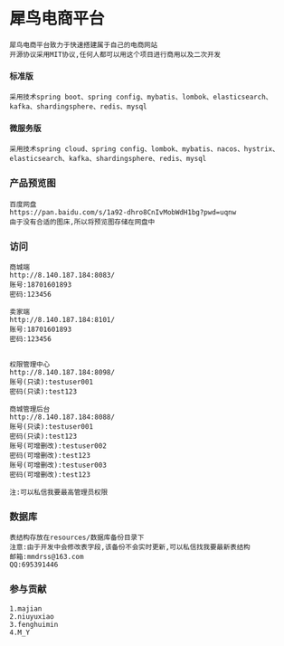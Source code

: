 # 犀鸟电商平台

    犀鸟电商平台致力于快速搭建属于自己的电商网站
    开源协议采用MIT协议,任何人都可以用这个项目进行商用以及二次开发

#### 标准版
    采用技术spring boot、spring config、mybatis、lombok、elasticsearch、kafka、shardingsphere、redis、mysql

#### 微服务版
    采用技术spring cloud、spring config、lombok、mybatis、nacos、hystrix、elasticsearch、kafka、shardingsphere、redis、mysql

### 产品预览图
   
    百度网盘
    https://pan.baidu.com/s/1a92-dhro8CnIvMobWdH1bg?pwd=uqnw
    由于没有合适的图床,所以将预览图存储在网盘中


### 访问

    商城端
    http://8.140.187.184:8083/ 
    账号:18701601893
    密码:123456
    
    卖家端
    http://8.140.187.184:8101/ 
    账号:18701601893
    密码:123456
    

    权限管理中心 
    http://8.140.187.184:8098/
    账号(只读):testuser001
    密码(只读):test123

    商城管理后台
    http://8.140.187.184:8088/
    账号(只读):testuser001
    密码(只读):test123
    账号(可增删改):testuser002
    密码(可增删改):test123
    账号(可增删改):testuser003
    密码(可增删改):test123
    
    注:可以私信我要最高管理员权限

### 数据库
    表结构存放在resources/数据库备份目录下
    注意:由于开发中会修改表字段,该备份不会实时更新,可以私信找我要最新表结构
    邮箱:mmdrss@163.com
    QQ:695391446


### 参与贡献
    
    1.majian
    2.niuyuxiao
    3.fenghuimin
    4.M_Y